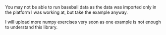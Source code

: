 You may not be able to run baseball data as the data was imported only in the platform I was working at, but take the example anyway.


I will upload more numpy exercises very soon as one example is not enough to understand this library.